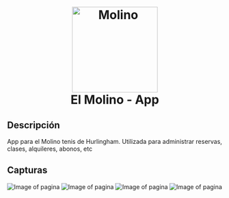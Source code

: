 <h1 align="center">
  <br>
  <img src="https://raw.githubusercontent.com/martinbobbio/frontend-molino-tenis/master/src/assets/images/logo%20molino.png" alt="Molino" width="200">
  <br>
  El Molino - App
  <br>
</h1>


## Descripción

App para el Molino tenis de Hurlingham.
Utilizada para administrar reservas, clases, alquileres, abonos, etc

## Capturas

![Image of pagina](src/assets/imgs/screen4.png)
![Image of pagina](src/assets/imgs/screen3.png)
![Image of pagina](src/assets/imgs/screen1.png)
![Image of pagina](src/assets/imgs/screen2.png)


